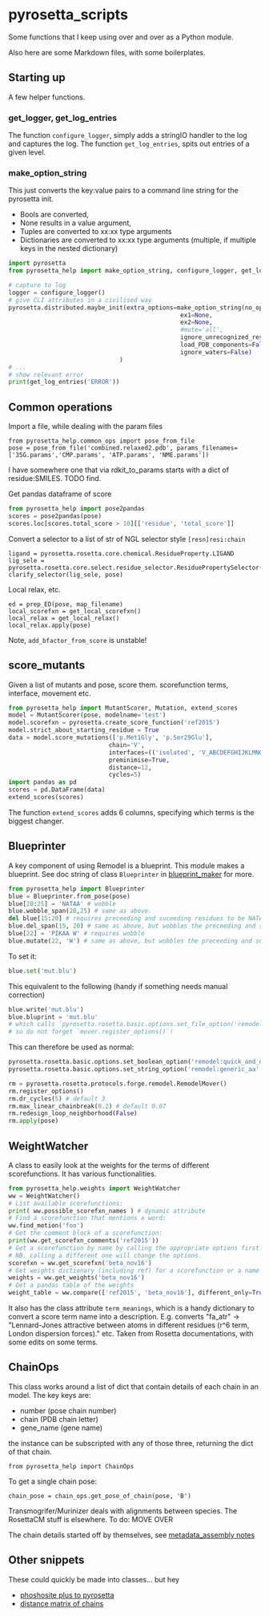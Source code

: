 # pyrosetta_scripts
Some functions that I keep using over and over as a Python module.

Also here are some Markdown files, with some boilerplates.

## Starting up

A few helper functions.

### get_logger, get_log_entries

The function `configure_logger`, simply adds a stringIO handler to the log and captures the log.
The function `get_log_entries`, spits out entries of a given level.

### make_option_string

This just converts the key:value pairs to a command line string for the pyrosetta init.

* Bools are converted,
* None results in a value argument,
* Tuples are converted to xx:xx type arguments
* Dictionaries are converted to xx:xx type arguments (multiple, if multiple keys in the nested dictionary)

```python
import pyrosetta
from pyrosetta_help import make_option_string, configure_logger, get_log_entries

# capture to log
logger = configure_logger()
# give CLI attributes in a civilised way
pyrosetta.distributed.maybe_init(extra_options=make_option_string(no_optH=False,
                                                ex1=None,
                                                ex2=None,
                                                #mute='all',
                                                ignore_unrecognized_res=True,
                                                load_PDB_components=False,
                                                ignore_waters=False)
                               )
# ...
# show relevant error
print(get_log_entries('ERROR')) 
```  

## Common operations

Import a file, while dealing with the param files
```jupyterpython
from pyrosetta_help.common_ops import pose_from_file
pose = pose_from_file('combined.relaxed2.pdb', params_filenames=['35G.params','CMP.params', 'ATP.params', 'NME.params'])
```
I have somewhere one that via rdkit_to_params starts with a dict of residue:SMILES. TODO find.

Get pandas dataframe of score
```python
from pyrosetta_help import pose2pandas
scores = pose2pandas(pose)
scores.loc[scores.total_score > 10][['residue', 'total_score']]
```
Convert a selector to a list of str of NGL selector style `[resn]resi:chain` 
```jupyterpython
ligand = pyrosetta.rosetta.core.chemical.ResidueProperty.LIGAND
lig_sele = pyrosetta.rosetta.core.select.residue_selector.ResiduePropertySelector(ligand)
clarify_selector(lig_sele, pose)
```
Local relax, etc.
```jupyterpython
ed = prep_ED(pose, map_filename)
local_scorefxn = get_local_scorefxn()
local_relax = get_local_relax()
local_relax.apply(pose)
```

Note, `add_bfactor_from_score` is unstable!
    
## score_mutants

Given a list of mutants and pose, score them. scorefunction terms, interface, movement etc.

```python
from pyrosetta_help import MutantScorer, Mutation, extend_scores
model = MutantScorer(pose, modelname='test')
model.scorefxn = pyrosetta.create_score_function('ref2015')
model.strict_about_starting_residue = True
data = model.score_mutations(['p.Met1Gly', 'p.Ser29Glu'],
                            chain='V',
                            interfaces=(('isolated', 'V_ABCDEFGHIJKLMNOPQRSTWXYZ'),), #
                            preminimise=True,
                            distance=12,
                            cycles=5)
import pandas as pd
scores = pd.DataFrame(data)
extend_scores(scores)
```
    
The function `extend_scores` adds 6 columns, specifying which terms is the biggest changer.
    
## Blueprinter

A key component of using Remodel is a blueprint.
This module makes a blueprint. See doc string of class `Blueprinter` in [blueprint_maker](pyrosetta_help/blueprint_maker/__init__.py) for more.

```python
from pyrosetta_help import Blueprinter
blue = Blueprinter.from_pose(pose)
blue[20:25] = 'NATAA' # wobble
blue.wobble_span(20,25) # same as above.
del blue[15:20] # requires preceeding and suceeding residues to be NATAA though!
blue.del_span(15, 20) # same as above, but wobbles the preceeding and suceeding 1 residues
blue[22] = 'PIKAA W' # requires wobble
blue.mutate(22, 'W') # same as above, but wobbles the preceeding and suceeding residues
```

To set it:

```python
blue.set('mut.blu')
```
This equivalent to the following (handy if something needs manual correction)

```python
blue.write('mut.blu')
blue.bluprint = 'mut.blu'
# which calls `pyrosetta.rosetta.basic.options.set_file_option('remodel:blueprint', 'mut.blu')`
# so do not forget `mover.register_options()`!
```
    
This can therefore be used as normal:
    
```python
pyrosetta.rosetta.basic.options.set_boolean_option('remodel:quick_and_dirty', True)
pyrosetta.rosetta.basic.options.set_string_option('remodel:generic_aa', 'G')

rm = pyrosetta.rosetta.protocols.forge.remodel.RemodelMover()
rm.register_options()
rm.dr_cycles(5) # default 3
rm.max_linear_chainbreak(0.2) # default 0.07
rm.redesign_loop_neighborhood(False)
rm.apply(pose)
```
    
## WeightWatcher

A class to easily look at the weights for the terms of different scorefunctions.
It has various functionalities.

```python
from pyrosetta_help.weights import WeightWatcher
ww = WeightWatcher()
# List available scorefunctions:
print( ww.possible_scorefxn_names ) # dynamic attribute
# Find a scorefunction that mentions a word:
ww.find_metion('foo')
# Get the comment block of a scorefunction:
print(ww.get_scorefxn_comments('ref2015'))
# Get a scorefunction by name by calling the appropriate options first.
# NB. calling a different one will change the options.
scorefxn = ww.get_scorefxn('beta_nov16')
# Get weights dictionary (including ref) for a scorefunction or a name of one
weights = ww.get_weights('beta_nov16')
# Get a pandas table of the weights
weight_table = ww.compare(['ref2015', 'beta_nov16'], different_only=True)
```
It also has the class attribute `term_meanings`,
which is a handy dictionary to convert a score term name into a description.
E.g. converts "fa_atr" -> "Lennard-Jones attractive between atoms 
in different residues (r^6 term, London dispersion forces)." etc.
Taken from Rosetta documentations, with some edits on some terms.
    
## ChainOps

This class works around a list of dict that contain details of each chain in an model. The key keys are:

* number (pose chain number)
* chain (PDB chain letter)
* gene_name (gene name)

the instance can be subscripted with any of those three, returning the dict of that chain.

    from pyrosetta_help import ChainOps

To get a single chain pose:

    chain_pose = chain_ops.get_pose_of_chain(pose, 'B')

Transmogrifer/Murinizer deals with alignments between species.
The RosettaCM stuff is elsewhere. To do: MOVE OVER

The chain details started off by themselves, see [metadata_assembly notes](metadata_assembly.md)

## Other snippets

These could quickly be made into classes... but hey

* [phoshosite plus to pyrosetta](phospho_snippets.md)
* [distance matrix of chains](distances_snippets.md)